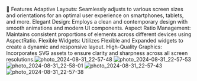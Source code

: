 🌟 Features
Adaptive Layouts: Seamlessly adjusts to various screen sizes and orientations for an optimal user experience on smartphones, tablets, and more.
Elegant Design: Employs a clean and contemporary design with smooth animations and modern UI components.
Aspect Ratio Management: Maintains consistent proportions of elements across different devices using AspectRatio.
Flexible Widgets: Utilizes Flexible and Expanded widgets to create a dynamic and responsive layout.
High-Quality Graphics: Incorporates SVG assets to ensure clarity and sharpness across all screen resolutions.![photo_2024-08-31_22-57-48](https://github.com/user-attachments/assets/809d03f9-9dd2-4cb3-8e04-5355a877d35c)
![photo_2024-08-31_22-57-53](https://github.com/user-attachments/assets/72157685-a1e1-4a08-a7a0-889bc7e4228e)
![photo_2024-08-31_22-58-01](https://github.com/user-attachments/assets/61122c21-8d65-4697-ad79-627d00d4c4cd)
![photo_2024-08-31_22-57-43](https://github.com/user-attachments/assets/9a864624-c1fb-4148-b10e-250bda3abea3)
![photo_2024-08-31_22-57-38](https://github.com/user-attachments/assets/9c8fb209-155c-4dbf-a6e0-a7ee59f31892)
